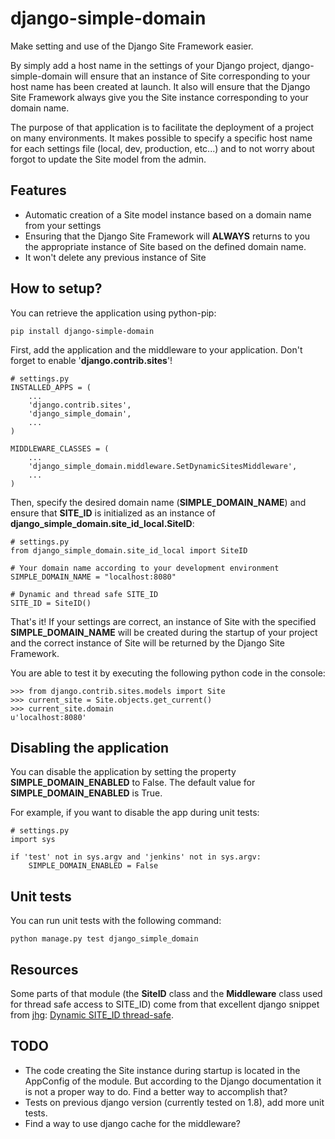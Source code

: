 # django-simple-domain #

Make setting and use of the Django Site Framework easier.

By simply add a host name in the settings of your Django project, django-simple-domain will ensure that an instance of Site corresponding to your host name has been created at launch. It also will ensure that the Django Site Framework always give you the Site instance corresponding to your domain name.

The purpose of that application is to facilitate the deployment of a project on many environments. It makes possible to specify a specific host name for each settings file (local, dev, production, etc...) and to not worry about forgot to update the Site model from the admin.

## Features ##

* Automatic creation of a Site model instance based on a domain name from your settings
* Ensuring that the Django Site Framework will **ALWAYS** returns to you the appropriate instance of Site based on the defined domain name.
* It won't delete any previous instance of Site

## How to setup? ##

You can retrieve the application using python-pip:

```
pip install django-simple-domain
```

First, add the application and the middleware to your application. Don't forget to enable '**django.contrib.sites**'!

```
# settings.py
INSTALLED_APPS = (
    ...
    'django.contrib.sites',
    'django_simple_domain',
    ...
)

MIDDLEWARE_CLASSES = (
    ...
    'django_simple_domain.middleware.SetDynamicSitesMiddleware',
    ...
)
```

Then, specify the desired domain name (**SIMPLE_DOMAIN_NAME**) and ensure that **SITE_ID** is initialized as an instance of **django_simple_domain.site_id_local.SiteID**:

```
# settings.py
from django_simple_domain.site_id_local import SiteID

# Your domain name according to your development environment
SIMPLE_DOMAIN_NAME = "localhost:8080"

# Dynamic and thread safe SITE_ID
SITE_ID = SiteID()
```

That's it! If your settings are correct, an instance of Site with the specified **SIMPLE_DOMAIN_NAME** will be created during the startup of your project and the correct instance of Site will be returned by the Django Site Framework.

You are able to test it by executing the following python code in the console:
```
>>> from django.contrib.sites.models import Site
>>> current_site = Site.objects.get_current()
>>> current_site.domain
u'localhost:8080'
```

## Disabling the application ##

You can disable the application by setting the property **SIMPLE_DOMAIN_ENABLED** to False. The default value for **SIMPLE_DOMAIN_ENABLED** is True.

For example, if you want to disable the app during unit tests:

```
# settings.py
import sys

if 'test' not in sys.argv and 'jenkins' not in sys.argv:
    SIMPLE_DOMAIN_ENABLED = False
```

## Unit tests ##

You can run unit tests with the following command:

```
python manage.py test django_simple_domain
```

## Resources ##
Some parts of that module (the **SiteID** class and the **Middleware** class used for thread safe access to SITE_ID) come from that excellent django snippet from [jhg](https://djangosnippets.org/users/jhg/):
[Dynamic SITE_ID thread-safe](https://djangosnippets.org/snippets/3041/).

## TODO ##
* The code creating the Site instance during startup is located in the AppConfig of the module. But according to the Django documentation it is not a proper way to do. Find a better way to accomplish that?
* Tests on previous django version (currently tested on 1.8), add more unit tests.
* Find a way to use django cache for the middleware?

